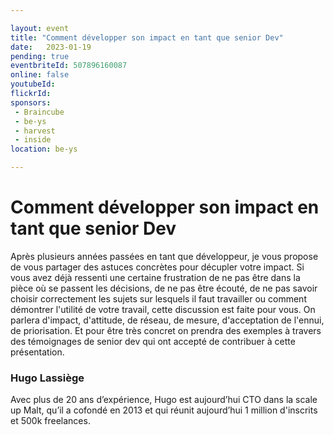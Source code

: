 ```yaml
---

layout: event
title: "Comment développer son impact en tant que senior Dev"
date:   2023-01-19
pending: true
eventbriteId: 507896160087
online: false 
youtubeId: 
flickrId:
sponsors:
 - Braincube
 - be-ys
 - harvest
 - inside
location: be-ys

---
```


# Comment développer son impact en tant que senior Dev

Après plusieurs années passées en tant que développeur, je vous propose de vous partager des astuces concrètes pour décupler votre impact.
Si vous avez déjà ressenti une certaine frustration de ne pas être dans la pièce où se passent les décisions, de ne pas être écouté, de ne pas savoir choisir correctement les sujets sur lesquels il faut travailler ou comment démontrer l'utilité de votre travail, cette discussion est faite pour vous.
On parlera d'impact, d'attitude, de réseau, de mesure, d'acceptation de l'ennui, de priorisation.
Et pour être très concret on prendra des exemples à travers des témoignages de senior dev qui ont accepté de contribuer à cette présentation.


### Hugo Lassiège

Avec plus de 20 ans d’expérience, Hugo est aujourd’hui CTO dans la scale up Malt, qu’il a cofondé en 2013 et qui réunit aujourd’hui 1 million d'inscrits et 500k freelances.
